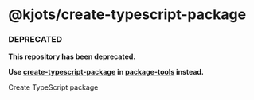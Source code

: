 # @kjots/create-typescript-package

### DEPRECATED

**This repository has been deprecated.**

**Use [create-typescript-package](https://github.com/kjots/package-tools/tree/master/packages/create-typescript-package) in [package-tools](https://github.com/kjots/package-tools) instead.**

Create TypeScript package
